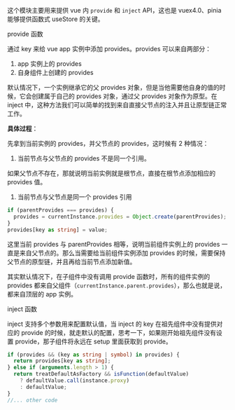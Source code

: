这个模块主要用来提供 vue 内 `provide` 和 `inject` API，这也是 vuex4.0、pinia 能够提供函数式 useStore 的关键。

provide 函数

通过 key 来给 vue app 实例中添加 provides。provides 可以来自两部分：

1. app 实例上的 provides
2. 自身组件上创建的 provides

默认情况下，一个实例继承它的父 provides 对象，但是当他需要他自身的值的时候，它会创建属于自己的 provides 对象，通过父 provides 对象作为原型。在 inject 中，这种方法我们可以简单的找到来自直接父节点的注入并且让原型链正常工作。

**具体过程**：

先拿到当前实例的 provides，并父节点的 provides，这时候有 2 种情况：

1. 当前节点与父节点的 provides 不是同一个引用。

如果父节点不存在，那就说明当前实例就是根节点，直接在根节点添加相应的 provides 值。

1. 当前节点与父节点是同一个 provides 引用

```typescript
if (parentProvides === provides) {
  provides = currentInstance.provides = Object.create(parentProvides);
}
provides[key as string] = value;
```

这里当前 provides 与 parentProvides 相等，说明当前组件实例上的 provides 一直是来自父节点的。那么当需要给当前组件实例添加 provides 的时候，需要保持父节点的原型链，并且再给当前节点添加新值。

其实默认情况下，在子组件中没有调用 provide 函数时，所有的组件实例的 provides 都来自父组件（`currentInstance.parent.provides`），那么也就是说，都来自顶层的 app 实例。

inject 函数

inject 支持多个参数用来配置默认值，当 inject 的 key 在祖先组件中没有提供对应的 provide 的时候，就走默认的配置，思考一下，如果刚开始祖先组件没有设置 provide，那子组件将永远在 setup 里面获取到 provide。

```typescript
if (provides && (key as string | symbol) in provides) {
  return provides[key as string];
} else if (arguments.length > 1) {
  return treatDefaultAsFactory && isFunction(defaultValue)
    ? defaultValue.call(instance.proxy)
    : defaultValue;
}
//... other code
```
